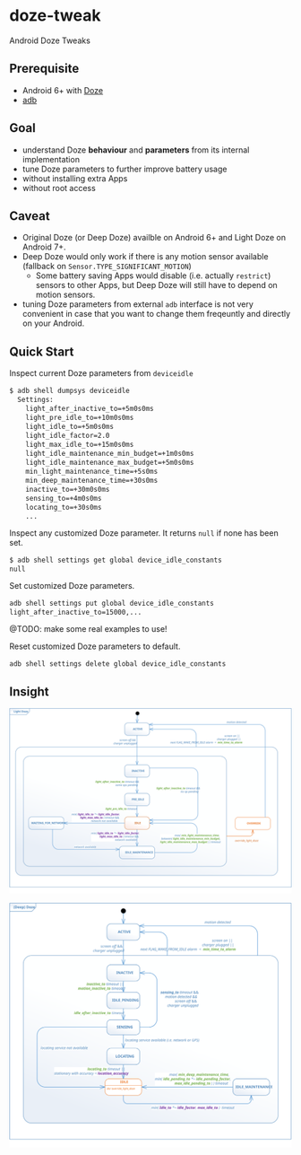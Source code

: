 # doze-tweak

Android Doze Tweaks

## Prerequisite 

 - Android 6+ with [Doze](https://developer.android.com/training/monitoring-device-state/doze-standby.html)
 - [adb](https://developer.android.com/studio/command-line/adb.html)

## Goal

 - understand Doze **behaviour** and **parameters** from its internal implementation
 - tune Doze parameters to further improve battery usage
 - without installing extra Apps
 - without root access

## Caveat

 - Original Doze (or Deep Doze) availble on Android 6+ and Light Doze on Android 7+.
 - Deep Doze would only work if there is any motion sensor available (fallback on ```Sensor.TYPE_SIGNIFICANT_MOTION```)
   - Some battery saving Apps would disable (i.e. actually ```restrict```) sensors to other Apps, but Deep Doze will still have to depend on motion sensors.
 - tuning Doze parameters from external ```adb``` interface is not very convenient in case that you want to change them freqeuntly and directly on your Android.
 
## Quick Start

Inspect current Doze parameters from ```deviceidle```
```
$ adb shell dumpsys deviceidle
  Settings:
    light_after_inactive_to=+5m0s0ms
    light_pre_idle_to=+10m0s0ms
    light_idle_to=+5m0s0ms
    light_idle_factor=2.0
    light_max_idle_to=+15m0s0ms
    light_idle_maintenance_min_budget=+1m0s0ms
    light_idle_maintenance_max_budget=+5m0s0ms
    min_light_maintenance_time=+5s0ms
    min_deep_maintenance_time=+30s0ms
    inactive_to=+30m0s0ms
    sensing_to=+4m0s0ms
    locating_to=+30s0ms
    ...
```
Inspect any customized Doze parameter. It returns ```null``` if none has been set.
```
$ adb shell settings get global device_idle_constants
null
```
Set customized Doze parameters.
```
adb shell settings put global device_idle_constants light_after_inactive_to=15000,...
```
@TODO: make some real examples to use!

Reset customized Doze parameters to default.
```
adb shell settings delete global device_idle_constants
```

## Insight

![Light Doze](diagram/light-doze.svg)

![Deep Doze](diagram/deep-doze.svg)
